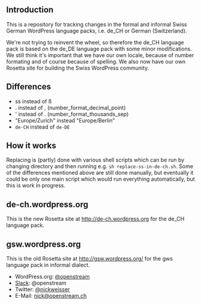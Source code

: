 Introduction
------------
This is a repository for tracking changes in the formal and informal Swiss German WordPress language packs, i.e. de_CH or German (Switzerland).

We're not trying to reinvent the wheel, so therefore the de_CH language pack is based on the de_DE language pack with some minor modifications. We still think it's important that we have our own locale, because of number formating and of course because of spelling. We also now have our own Rosetta site for building the Swiss WordPress community.

Differences
-----------
- ss instead of ß
- . instead of , (number_format_decimal_point)
- ' instead of . (number_format_thousands_sep)
- "Europe/Zurich" instead "Europe/Berlin"
- `de-CH` instead of `de-DE`

How it works
-------------
Replacing is (partly) done with various shell scripts which can be run by changing directory and then running e.g. `sh replace-ss-in-de-ch.sh`. Some of the differences mentioned above are still done manually, but eventually it could be only one main script which would run everything automatically, but this is work in progress.

de-ch.wordpress.org
-------------------
This is the new Rosetta site at http://de-ch.wordpress.org for the de_CH language pack.

gsw.wordpress.org
-----------------
This is the old Rosetta site at http://gsw.wordpress.org/ for the gws language pack in informal dialect.

- WordPress.org: <a href="https://profiles.wordpress.org/openstream">@openstream</a>
- <a href="https://wordpress.slack.com/">Slack</a>: @openstream
- Twitter: <a href="https://twitter.com/nickweisser">@nickweisser</a>
- E-Mail: nick@openstream.ch
